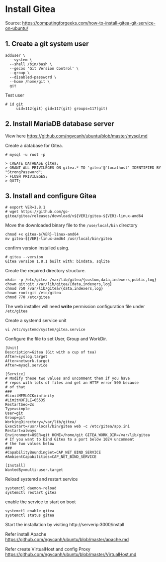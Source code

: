 # Install Gitea

Source: https://computingforgeeks.com/how-to-install-gitea-git-service-on-ubuntu/

## 1. Create a git system user

```
adduser \
  --system \
  --shell /bin/bash \
  --gecos 'Git Version Control' \
  --group \
  --disabled-password \
  --home /home/git \
  git
```

Test user

```
# id git
     uid=112(git) gid=117(git) groups=117(git)
```

## 2. Install MariaDB database server

View here https://github.com/ngvcanh/ubuntu/blob/master/mysql.md

Create a database for Gitea.

```
# mysql -u root -p

> CREATE DATABASE gitea;
> GRANT ALL PRIVILEGES ON gitea.* TO 'gitea'@'localhost' IDENTIFIED BY "StrongPassword";
> FLUSH PRIVILEGES;
> QUIT;
```
## 3. Install and configure Gitea

```
# export VER=1.8.1
# wget https://github.com/go-gitea/gitea/releases/download/v${VER}/gitea-${VER}-linux-amd64
```

Move the downloaded binary file to the `/use/local/bin` directory

```
chmod +x gitea-${VER}-linux-amd64
mv gitea-${VER}-linux-amd64 /usr/local/bin/gitea
```

confirm version installed using.

```
# gitea --version
Gitea version 1.8.1 built with: bindata, sqlite
```

Create the required directory structure.

```
mkdir -p /etc/gitea /var/lib/gitea/{custom,data,indexers,public,log}
chown git:git /var/lib/gitea/{data,indexers,log}
chmod 750 /var/lib/gitea/{data,indexers,log}
chown root:git /etc/gitea
chmod 770 /etc/gitea
```

The web installer will need **write** permission configuration file under `/etc/gitea`

Create a systemd service unit

```
vi /etc/systemd/system/gitea.service
```

Configure the file to set User, Group and WorkDir.

```
[Unit]
Description=Gitea (Git with a cup of tea)
After=syslog.target
After=network.target
After=mysql.service

[Service]
# Modify these two values and uncomment them if you have
# repos with lots of files and get an HTTP error 500 because
# of that
###
#LimitMEMLOCK=infinity
#LimitNOFILE=65535
RestartSec=2s
Type=simple
User=git
Group=git
WorkingDirectory=/var/lib/gitea/
ExecStart=/usr/local/bin/gitea web -c /etc/gitea/app.ini
Restart=always
Environment=USER=git HOME=/home/git GITEA_WORK_DIR=/var/lib/gitea
# If you want to bind Gitea to a port below 1024 uncomment
# the two values below
###
#CapabilityBoundingSet=CAP_NET_BIND_SERVICE
#AmbientCapabilities=CAP_NET_BIND_SERVICE

[Install]
WantedBy=multi-user.target
```

Reload systemd and restart service

```
systemctl daemon-reload
systemctl restart gitea
```

enable the service to start on boot

```
systemctl enable gitea
systemctl status gitea
```

Start the installation by visiting http://serverip:3000/install

Refer install Apache
https://github.com/ngvcanh/ubuntu/blob/master/apache.md

Refer create VirtualHost and config Proxy
https://github.com/ngvcanh/ubuntu/blob/master/VirtualHost.md